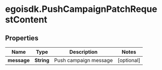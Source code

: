 # egoisdk.PushCampaignPatchRequestContent

## Properties

Name | Type | Description | Notes
------------ | ------------- | ------------- | -------------
**message** | **String** | Push campaign message | [optional] 


